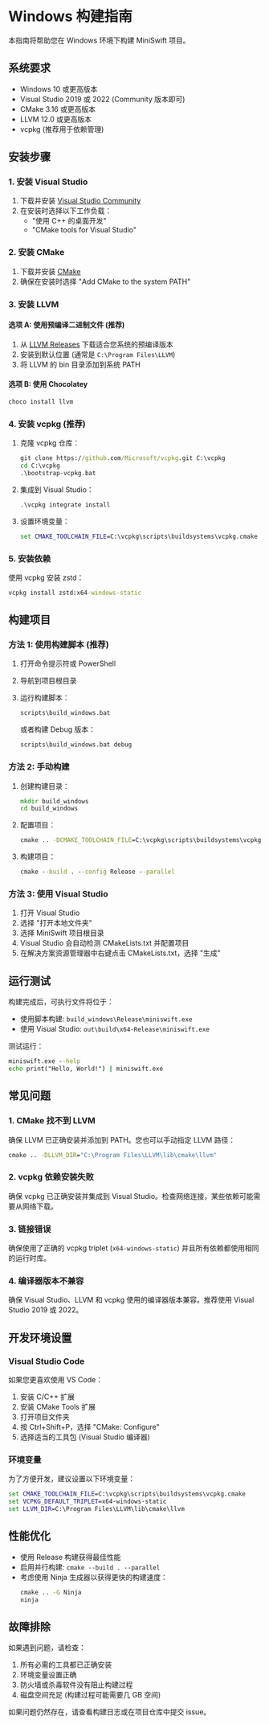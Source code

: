 # Windows 构建指南

本指南将帮助您在 Windows 环境下构建 MiniSwift 项目。

## 系统要求

- Windows 10 或更高版本
- Visual Studio 2019 或 2022 (Community 版本即可)
- CMake 3.16 或更高版本
- LLVM 12.0 或更高版本
- vcpkg (推荐用于依赖管理)

## 安装步骤

### 1. 安装 Visual Studio

1. 下载并安装 [Visual Studio Community](https://visualstudio.microsoft.com/vs/community/)
2. 在安装时选择以下工作负载：
   - "使用 C++ 的桌面开发"
   - "CMake tools for Visual Studio"

### 2. 安装 CMake

1. 下载并安装 [CMake](https://cmake.org/download/)
2. 确保在安装时选择 "Add CMake to the system PATH"

### 3. 安装 LLVM

#### 选项 A: 使用预编译二进制文件 (推荐)

1. 从 [LLVM Releases](https://github.com/llvm/llvm-project/releases) 下载适合您系统的预编译版本
2. 安装到默认位置 (通常是 `C:\Program Files\LLVM`)
3. 将 LLVM 的 bin 目录添加到系统 PATH

#### 选项 B: 使用 Chocolatey

```powershell
choco install llvm
```

### 4. 安装 vcpkg (推荐)

1. 克隆 vcpkg 仓库：
   ```cmd
   git clone https://github.com/Microsoft/vcpkg.git C:\vcpkg
   cd C:\vcpkg
   .\bootstrap-vcpkg.bat
   ```

2. 集成到 Visual Studio：
   ```cmd
   .\vcpkg integrate install
   ```

3. 设置环境变量：
   ```cmd
   set CMAKE_TOOLCHAIN_FILE=C:\vcpkg\scripts\buildsystems\vcpkg.cmake
   ```

### 5. 安装依赖

使用 vcpkg 安装 zstd：
```cmd
vcpkg install zstd:x64-windows-static
```

## 构建项目

### 方法 1: 使用构建脚本 (推荐)

1. 打开命令提示符或 PowerShell
2. 导航到项目根目录
3. 运行构建脚本：
   ```cmd
   scripts\build_windows.bat
   ```

   或者构建 Debug 版本：
   ```cmd
   scripts\build_windows.bat debug
   ```

### 方法 2: 手动构建

1. 创建构建目录：
   ```cmd
   mkdir build_windows
   cd build_windows
   ```

2. 配置项目：
   ```cmd
   cmake .. -DCMAKE_TOOLCHAIN_FILE=C:\vcpkg\scripts\buildsystems\vcpkg.cmake -DVCPKG_TARGET_TRIPLET=x64-windows-static
   ```

3. 构建项目：
   ```cmd
   cmake --build . --config Release --parallel
   ```

### 方法 3: 使用 Visual Studio

1. 打开 Visual Studio
2. 选择 "打开本地文件夹"
3. 选择 MiniSwift 项目根目录
4. Visual Studio 会自动检测 CMakeLists.txt 并配置项目
5. 在解决方案资源管理器中右键点击 CMakeLists.txt，选择 "生成"

## 运行测试

构建完成后，可执行文件将位于：
- 使用脚本构建: `build_windows\Release\miniswift.exe`
- 使用 Visual Studio: `out\build\x64-Release\miniswift.exe`

测试运行：
```cmd
miniswift.exe --help
echo print("Hello, World!") | miniswift.exe
```

## 常见问题

### 1. CMake 找不到 LLVM

确保 LLVM 已正确安装并添加到 PATH。您也可以手动指定 LLVM 路径：
```cmd
cmake .. -DLLVM_DIR="C:\Program Files\LLVM\lib\cmake\llvm"
```

### 2. vcpkg 依赖安装失败

确保 vcpkg 已正确安装并集成到 Visual Studio。检查网络连接，某些依赖可能需要从网络下载。

### 3. 链接错误

确保使用了正确的 vcpkg triplet (`x64-windows-static`) 并且所有依赖都使用相同的运行时库。

### 4. 编译器版本不兼容

确保 Visual Studio、LLVM 和 vcpkg 使用的编译器版本兼容。推荐使用 Visual Studio 2019 或 2022。

## 开发环境设置

### Visual Studio Code

如果您更喜欢使用 VS Code：

1. 安装 C/C++ 扩展
2. 安装 CMake Tools 扩展
3. 打开项目文件夹
4. 按 Ctrl+Shift+P，选择 "CMake: Configure"
5. 选择适当的工具包 (Visual Studio 编译器)

### 环境变量

为了方便开发，建议设置以下环境变量：

```cmd
set CMAKE_TOOLCHAIN_FILE=C:\vcpkg\scripts\buildsystems\vcpkg.cmake
set VCPKG_DEFAULT_TRIPLET=x64-windows-static
set LLVM_DIR=C:\Program Files\LLVM\lib\cmake\llvm
```

## 性能优化

- 使用 Release 构建获得最佳性能
- 启用并行构建: `cmake --build . --parallel`
- 考虑使用 Ninja 生成器以获得更快的构建速度：
  ```cmd
  cmake .. -G Ninja
  ninja
  ```

## 故障排除

如果遇到问题，请检查：

1. 所有必需的工具都已正确安装
2. 环境变量设置正确
3. 防火墙或杀毒软件没有阻止构建过程
4. 磁盘空间充足 (构建过程可能需要几 GB 空间)

如果问题仍然存在，请查看构建日志或在项目仓库中提交 issue。